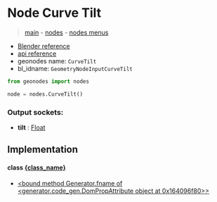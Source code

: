 # Node Curve Tilt

> [main](../structure.md) - [nodes](nodes.md) - [nodes menus](nodes_menus.md)

- [Blender reference](https://docs.blender.org/manual/en/latest/modeling/geometry_nodes/curve/curve_tilt.html)
- [api reference](https://docs.blender.org/api/current/bpy.types.GeometryNodeInputCurveTilt.html)
- geonodes name: `CurveTilt`
- bl_idname: `GeometryNodeInputCurveTilt`

```python
from geonodes import nodes

node = nodes.CurveTilt()
```

### Output sockets:

- **tilt** : [Float](Float.md)

## Implementation

#### class [{class_name}]({class_name}.md)

 - [<bound method Generator.fname of <generator.code_gen.DomPropAttribute object at 0x164096f80>>](ControlPoint.md#tilt-property)
